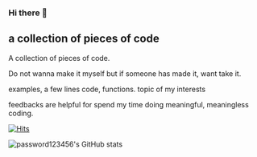 ### Hi there 👋
## a collection of pieces of code

A collection of pieces of code.

Do not wanna make it myself but if someone has made it, want take it.

examples, a few lines code, functions. topic of my interests

feedbacks are helpful for spend my time doing meaningful, meaningless coding.

[![Hits](https://hits.seeyoufarm.com/api/count/incr/badge.svg?url=https%3A%2F%2Fgithub.com%2Fpassword123456%2Fhit-counter&count_bg=%2379C83D&title_bg=%23555555&icon=&icon_color=%23E7E7E7&title=hits&edge_flat=false)](https://hits.seeyoufarm.com)


![password123456's GitHub stats](https://github-readme-stats.vercel.app/api?username=password123456&theme=nord&show_icons=true)



<!--
**password123456/password123456** is a ✨ _special_ ✨ repository because its `README.md` (this file) appears on your GitHub profile.

Here are some ideas to get you started:

- 🔭 I’m currently working on ...
- 🌱 I’m currently learning ...
- 👯 I’m looking to collaborate on ...
- 🤔 I’m looking for help with ...
- 💬 Ask me about ...
- 📫 How to reach me: ...
- 😄 Pronouns: ...
- ⚡ Fun fact: ...
-->
